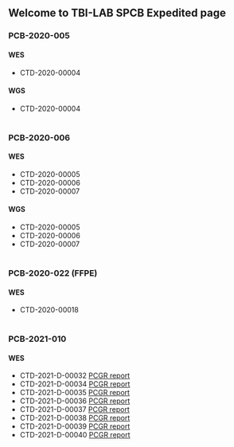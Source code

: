 ## Welcome to TBI-LAB SPCB Expedited page

### PCB-2020-005
#### WES
* CTD-2020-00004
#### WGS
* CTD-2020-00004
<br/><br/> 

### PCB-2020-006
#### WES
* CTD-2020-00005
* CTD-2020-00006
* CTD-2020-00007
#### WGS
* CTD-2020-00005
* CTD-2020-00006
* CTD-2020-00007
<br/><br/>

### PCB-2020-022 (FFPE)
#### WES
* CTD-2020-00018
<br/><br/>

### PCB-2021-010
#### WES
* CTD-2021-D-00032 [PCGR report](WES_PCB-2021-010-CTD-2021-D-00032.pcgr_acmg.grch37.flexdb.html) 
* CTD-2021-D-00034 [PCGR report](WES_PCB-2021-010-CTD-2021-D-00034.pcgr_acmg.grch37.flexdb.html) 
* CTD-2021-D-00035 [PCGR report](WES_PCB-2021-010-CTD-2021-D-00035.pcgr_acmg.grch37.flexdb.html) 
* CTD-2021-D-00036 [PCGR report](WES_PCB-2021-010-CTD-2021-D-00036.pcgr_acmg.grch37.flexdb.html) 
* CTD-2021-D-00037 [PCGR report](WES_PCB-2021-010-CTD-2021-D-00037.pcgr_acmg.grch37.flexdb.html) 
* CTD-2021-D-00038 [PCGR report](WES_PCB-2021-010-CTD-2021-D-00038.pcgr_acmg.grch37.flexdb.html) 
* CTD-2021-D-00039 [PCGR report](WES_PCB-2021-010-CTD-2021-D-00039.pcgr_acmg.grch37.flexdb.html) 
* CTD-2021-D-00040 [PCGR report](WES_PCB-2021-010-CTD-2021-D-00040.pcgr_acmg.grch37.flexdb.html)   
<br/><br/>

